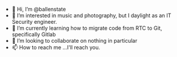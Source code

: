 - 👋 Hi, I’m @ballenstate
- 👀 I’m interested in music and photography, but I daylight as an IT Security engineer. 
- 🌱 I’m currently learning how to migrate code from RTC to Git, specifically Gitlab
- 💞️ I’m looking to collaborate on nothing in particular
- 📫 How to reach me ...I'll reach you.

<!---
ballenstate/ballenstate is a ✨ special ✨ repository because its `README.md` (this file) appears on your GitHub profile.
You can click the Preview link to take a look at your changes.
--->
